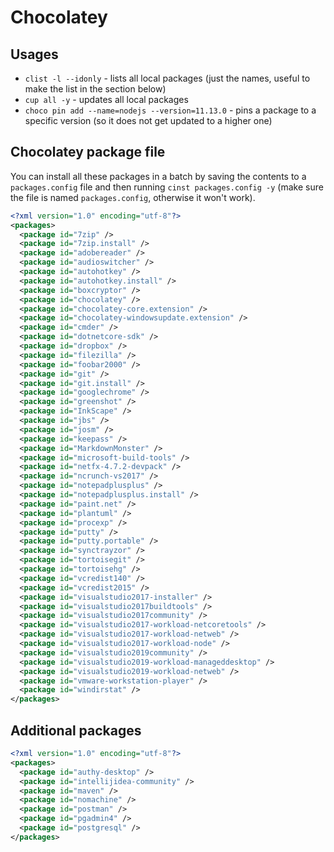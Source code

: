 # Chocolatey

## Usages
- `clist -l --idonly` - lists all local packages (just the names, useful to make the list in the section below)
- `cup all -y` - updates all local packages
- `choco pin add --name=nodejs --version=11.13.0` - pins a package to a specific version (so it does not get updated to a higher one)

## Chocolatey package file

You can install all these packages in a batch by saving the contents to a `packages.config` file and then running `cinst packages.config -y` (make sure the file is named `packages.config`, otherwise it won't work).

```xml
<?xml version="1.0" encoding="utf-8"?>
<packages>
  <package id="7zip" />
  <package id="7zip.install" />
  <package id="adobereader" />
  <package id="audioswitcher" />
  <package id="autohotkey" />
  <package id="autohotkey.install" />
  <package id="boxcryptor" />
  <package id="chocolatey" />
  <package id="chocolatey-core.extension" />
  <package id="chocolatey-windowsupdate.extension" />
  <package id="cmder" />
  <package id="dotnetcore-sdk" />
  <package id="dropbox" />
  <package id="filezilla" />
  <package id="foobar2000" />
  <package id="git" />
  <package id="git.install" />
  <package id="googlechrome" />
  <package id="greenshot" />
  <package id="InkScape" />
  <package id="jbs" />
  <package id="josm" />
  <package id="keepass" />
  <package id="MarkdownMonster" />
  <package id="microsoft-build-tools" />
  <package id="netfx-4.7.2-devpack" />
  <package id="ncrunch-vs2017" />
  <package id="notepadplusplus" />
  <package id="notepadplusplus.install" />
  <package id="paint.net" />
  <package id="plantuml" />
  <package id="procexp" />
  <package id="putty" />
  <package id="putty.portable" />
  <package id="synctrayzor" />
  <package id="tortoisegit" />
  <package id="tortoisehg" />
  <package id="vcredist140" />
  <package id="vcredist2015" />
  <package id="visualstudio2017-installer" />
  <package id="visualstudio2017buildtools" />
  <package id="visualstudio2017community" />
  <package id="visualstudio2017-workload-netcoretools" />
  <package id="visualstudio2017-workload-netweb" />
  <package id="visualstudio2017-workload-node" />
  <package id="visualstudio2019community" />
  <package id="visualstudio2019-workload-manageddesktop" />
  <package id="visualstudio2019-workload-netweb" />
  <package id="vmware-workstation-player" />
  <package id="windirstat" />
</packages>
```

## Additional packages

```xml
<?xml version="1.0" encoding="utf-8"?>
<packages>
  <package id="authy-desktop" />
  <package id="intellijidea-community" />
  <package id="maven" />
  <package id="nomachine" />
  <package id="postman" />
  <package id="pgadmin4" />
  <package id="postgresql" />
</packages>
```
